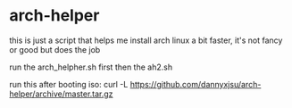 # arch-helper
this is just a script that helps me install arch linux a bit faster, it's not fancy or good but does the job

run the arch_helpher.sh first then the ah2.sh

run this after booting iso:
curl -L https://github.com/dannyxjsu/arch-helper/archive/master.tar.gz
